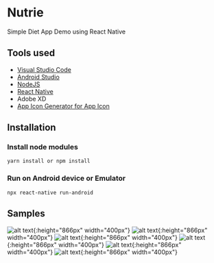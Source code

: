 # Nutrie

Simple Diet App Demo using React Native

## Tools used
- [Visual Studio Code](https://code.visualstudio.com/)
- [Android Studio](https://developer.android.com/studio)
- [NodeJS](https://nodejs.org/en/)
- [React Native](https://reactnative.dev/)
- Adobe XD
- [App Icon Generator for App Icon](https://appicon.co/)

## Installation

### Install node modules
    yarn install or npm install
### Run on Android device or Emulator
	npx react-native run-android

## Samples

![alt text](/.github/images/SplashScreen.jpg){:height="866px" width="400px"}
![alt text](/.github/images/SliderScreen.jpg){:height="866px" width="400px"}
![alt text](/.github/images/LoginScreen.jpg){:height="866px" width="400px"}
![alt text](/.github/images/AskScreen.jpg){:height="866px" width="400px"}
![alt text](/.github/images/HomeScreen.jpg){:height="866px" width="400px"}
![alt text](/.github/images/DetailsScreen.jpg){:height="866px" width="400px"}